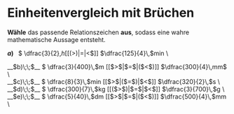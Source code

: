 <!--
version:  0.0.1

language: de

@style
input {
    text-align: center;
}

.flex-container {
    display: flex;
    flex-wrap: wrap;
    align-items: stretch;
    gap: 20px;
}

.flex-child {
    flex: 1;
    min-width: 350px;
    margin-right: 20px;
}

@media (max-width: 400px) {
    .flex-child {
        flex: 100%;
        margin-right: 0;
    }
}
@end

formula: \carry   \textcolor{red}{\scriptsize #1}
formula: \digit   \rlap{\carry{#1}}\phantom{#2}#2
formula: \permil  \text{‰}

import: https://raw.githubusercontent.com/LiaTemplates/Tikz-Jax/main/README.md

script: https://cdn.jsdelivr.net/gh/LiaTemplates/Tikz-Jax@main/dist/index.js


tags: Einheiten, Bruchrechnung, Länge, Masse, Zeit, mittel, normal, Angeben

comment: Welche angegebene Größe in Bruchdarstellung ist größer? Wähle das passende Relationszeichen.

author: Martin Lommatzsch

-->




# Einheitenvergleich mit Brüchen


**Wähle** das passende Relationszeichen **aus**, sodass eine wahre mathematische Aussage entsteht.



<section class="flex-container">

<div class="flex-child">

__$a)\;\;$__ $ \dfrac{3}{2}\,$h [[($>$)|$=$|$<$]] $\dfrac{125}{4}\,$min \

</div>
<div class="flex-child">
__$b)\;\;$__ $ \dfrac{3}{400}\,$m [[$>$|$=$|($<$)]] $\dfrac{300}{4}\,mm$ \

</div>
<div class="flex-child">
__$c)\;\;$__ $ \dfrac{8}{3}\,$min [[$>$|($=$)|$<$]] $\dfrac{320}{2}\,$s \

</div>
<div class="flex-child">
__$d)\;\;$__ $ \dfrac{300}{7}\,$kg [[($>$)|$=$|$<$]] $\dfrac{3}{700}\,$g \

</div>
<div class="flex-child">
__$e)\;\;$__ $ \dfrac{5}{40}\,$dm [[$>$|$=$|($<$)]] $\dfrac{500}{4}\,$mm \


</div>


</section>





